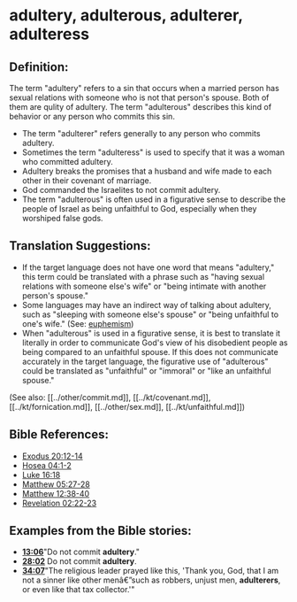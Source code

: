 # adultery, adulterous, adulterer, adulteress #

## Definition: ##

The term "adultery" refers to a sin that occurs when a married person has sexual relations with someone who is not that person's spouse. Both of them are qulity of adultery. The term "adulterous" describes this kind of behavior or any person who commits this sin.

* The term "adulterer" refers generally to any person who commits adultery.
* Sometimes the term "adulteress" is used to specify that it was a woman who committed adultery.
* Adultery breaks the promises that a husband and wife made to each other in their covenant of marriage.
* God commanded the Israelites to not commit adultery.
* The term "adulterous" is often used in a figurative sense to describe the people of Israel as being unfaithful to God, especially when they worshiped false gods.

## Translation Suggestions: ##

* If the target language does not have one word that means "adultery," this term could be translated with a phrase such as "having sexual relations with someone else's wife" or "being intimate with another person's spouse."
* Some languages may have an indirect way of talking about adultery, such as "sleeping with someone else's spouse" or "being unfaithful to one's wife." (See: [euphemism](en/ta-vol1/translate/man/figs-euphemism))
* When "adulterous" is used in a figurative sense, it is best to translate it literally in order to communicate God's view of his disobedient people as being compared to an unfaithful spouse. If this does not communicate accurately in the target language, the figurative use of "adulterous" could be translated as "unfaithful" or "immoral" or "like an unfaithful spouse." 

(See also: [[../other/commit.md]], [[../kt/covenant.md]], [[../kt/fornication.md]], [[../other/sex.md]], [[../kt/unfaithful.md]])

## Bible References: ##

* [Exodus 20:12-14](en/tn/exo/help/20/12)
* [Hosea 04:1-2](en/tn/hos/help/04/01)
* [Luke 16:18](en/tn/luk/help/16/18)
* [Matthew 05:27-28](en/tn/mat/help/05/27)
* [Matthew 12:38-40](en/tn/mat/help/12/38)
* [Revelation 02:22-23](en/tn/rev/help/02/22)

## Examples from the Bible stories: ##

* __[13:06](en/tn/obs/help/13/06)__"Do not commit __adultery__."
* __[28:02](en/tn/obs/help/28/02)__ Do not commit __adultery__.
* __[34:07](en/tn/obs/help/34/07)__"The religious leader prayed like this, 'Thank you, God, that I am not a sinner like other menâ€”such as robbers, unjust men, __adulterers__, or even like that tax collector.'"